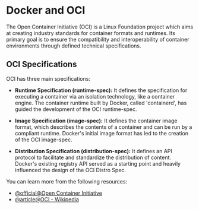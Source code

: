 # Docker and OCI

The Open Container Initiative (OCI) is a Linux Foundation project which aims at creating industry standards for container formats and runtimes. Its primary goal is to ensure the compatibility and interoperability of container environments through defined technical specifications.

## OCI Specifications

OCI has three main specifications:

- **Runtime Specification (runtime-spec):** It defines the specification for executing a container via an isolation technology, like a container engine. The container runtime built by Docker, called 'containerd', has guided the development of the OCI runtime-spec.

- **Image Specification (image-spec):** It defines the container image format, which describes the contents of a container and can be run by a compliant runtime. Docker's initial image format has led to the creation of the OCI image-spec.

- **Distribution Specification (distribution-spec):** It defines an API protocol to facilitate and standardize the distribution of content. Docker's existing registry API served as a starting point and heavily influenced the design of the OCI Distro Spec.

You can learn more from the following resources:

- [@official@Open Container Initiative](https://opencontainers.org/)
- [@article@OCI - Wikipedia](https://en.wikipedia.org/wiki/Open_Container_Initiative)
